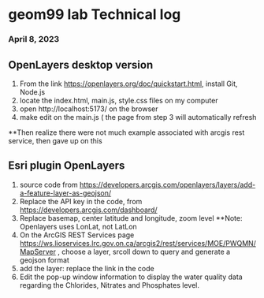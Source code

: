 # geom99 lab Technical log
### April 8, 2023
## OpenLayers desktop version
1. From the link https://openlayers.org/doc/quickstart.html, install Git, Node.js
2. locate the index.html, main.js, style.css files on my computer
3. open http://localhost:5173/ on the browser
4. make edit on the main.js ( the page from step 3 will automatically refresh 

 **Then realize there were not much example associated with arcgis rest service, then gave up on this

## Esri plugin OpenLayers
1. source code from https://developers.arcgis.com/openlayers/layers/add-a-feature-layer-as-geojson/
2. Replace the API key in the code, from https://developers.arcgis.com/dashboard/
3. Replace basemap, center latitude and longitude, zoom level
**Note: Openlayers uses LonLat, not LatLon
5. On the ArcGIS REST Services page https://ws.lioservices.lrc.gov.on.ca/arcgis2/rest/services/MOE/PWQMN/MapServer , choose a layer, srcoll down to query and generate a geojson format
6. add the layer: replace the link in the code
7. Edit the pop-up window information to display the water quality data regarding the Chlorides, Nitrates and Phosphates level.

